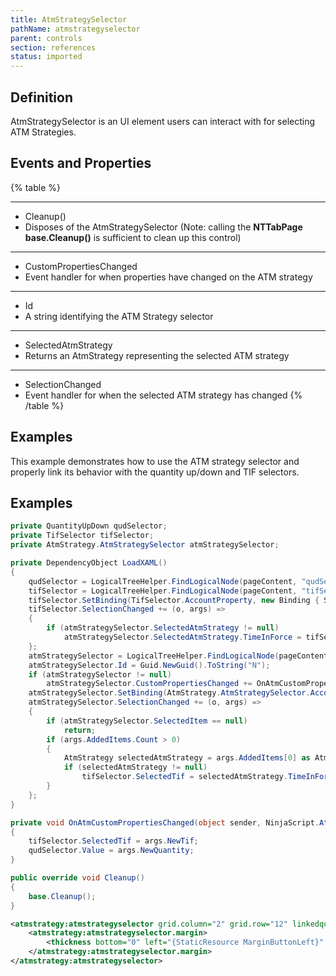 ```yaml
---
title: AtmStrategySelector
pathName: atmstrategyselector
parent: controls
section: references
status: imported
---
```


## Definition

AtmStrategySelector is an UI element users can interact with for selecting ATM Strategies.

## Events and Properties

{% table %}

---

* Cleanup()
* Disposes of the AtmStrategySelector  (Note: calling the **NTTabPage base.Cleanup()** is sufficient to clean up this control)

---

* CustomPropertiesChanged
* Event handler for when properties have changed on the ATM strategy

---

* Id
* A string identifying the ATM Strategy selector

---

* SelectedAtmStrategy
* Returns an AtmStrategy representing the selected ATM strategy

---

* SelectionChanged
* Event handler for when the selected ATM strategy has changed
{% /table %}

## Examples

This example demonstrates how to use the ATM strategy selector and properly link its behavior with the quantity up/down and TIF selectors.

## Examples

```csharp
private QuantityUpDown qudSelector;
private TifSelector tifSelector;
private AtmStrategy.AtmStrategySelector atmStrategySelector;

private DependencyObject LoadXAML()
{
    qudSelector = LogicalTreeHelper.FindLogicalNode(pageContent, "qudSelector") as QuantityUpDown;
    tifSelector = LogicalTreeHelper.FindLogicalNode(pageContent, "tifSelector") as TifSelector;
    tifSelector.SetBinding(TifSelector.AccountProperty, new Binding { Source = accountSelector, Path = new PropertyPath("SelectedAccount") });
    tifSelector.SelectionChanged += (o, args) =>
    {
        if (atmStrategySelector.SelectedAtmStrategy != null)
            atmStrategySelector.SelectedAtmStrategy.TimeInForce = tifSelector.SelectedTif;
    };
    atmStrategySelector = LogicalTreeHelper.FindLogicalNode(pageContent, "atmStrategySelector") as AtmStrategy.AtmStrategySelector;
    atmStrategySelector.Id = Guid.NewGuid().ToString("N");
    if (atmStrategySelector != null)
        atmStrategySelector.CustomPropertiesChanged += OnAtmCustomPropertiesChanged;
    atmStrategySelector.SetBinding(AtmStrategy.AtmStrategySelector.AccountProperty, new Binding { Source = accountSelector, Path = new PropertyPath("SelectedAccount") });
    atmStrategySelector.SelectionChanged += (o, args) =>
    {
        if (atmStrategySelector.SelectedItem == null)
            return;
        if (args.AddedItems.Count > 0)
        {
            AtmStrategy selectedAtmStrategy = args.AddedItems[0] as AtmStrategy;
            if (selectedAtmStrategy != null)
                tifSelector.SelectedTif = selectedAtmStrategy.TimeInForce;
        }
    };
}

private void OnAtmCustomPropertiesChanged(object sender, NinjaScript.AtmStrategy.CustomPropertiesChangedEventArgs args)
{
    tifSelector.SelectedTif = args.NewTif;
    qudSelector.Value = args.NewQuantity;
}

public override void Cleanup()
{
    base.Cleanup();
}
```

```xml
<atmstrategy:atmstrategyselector grid.column="2" grid.row="12" linkedquantity="{Binding ElementName=qudSelector, Path=Value, Mode=OneWay}" x:name="atmStrategySelector">
    <atmstrategy:atmstrategyselector.margin>
        <thickness bottom="0" left="{StaticResource MarginButtonLeft}" right="{StaticResource MarginBase}" top="{StaticResource MarginControl}"></thickness>
    </atmstrategy:atmstrategyselector.margin>
</atmstrategy:atmstrategyselector>
```
